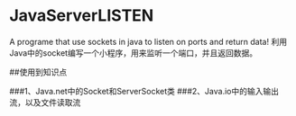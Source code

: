 # JavaServerLISTEN

A programe that use sockets in java to listen on ports and return data!
利用Java中的socket编写一个小程序，用来监听一个端口，并且返回数据。

##使用到知识点

###1、Java.net中的Socket和ServerSocket类
###2、Java.io中的输入输出流，以及文件读取流
